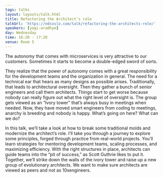 ```yaml
---
tags: talks
layout: layouts/talk.html
title: Refactoring the Architect’s role
talkUrl: 'https://ndcoslo.com/talk/refactoring-the-architects-role/'
speakers: [yogi-aradhye]
day: Wednesday
time: 16:20 - 17:20
venue: Room 5
---
```

The autonomy that comes with microservices is very attractive to our customers. Sometimes it starts to become a double-edged sword of sorts.

They realize that the power of autonomy comes with a great responsibility for the development teams and the organization in general. The need for a technical ear that hears as many designs as possible arises. Traditionally, that leads to architectural oversight. Then they gather a bunch of senior engineers and call them architects. Things start to get worse because nobody can really figure out what the right level of oversight is. The group gets viewed as an “Ivory tower” that’s always busy in meetings when needed. Now, they have moved smart engineers from coding to meetings, anarchy is breeding and nobody is happy. What’s going on here? What can we do?

In this talk, we’ll take a look at how to break some traditional molds and modernize the architect’s role. I’ll take you through a journey to explore some principles, forged through practice from real-world projects. You’ll learn strategies for mentoring development teams, scaling processes, and maximizing efficiency. With the right structures in place, architects can guide teams into the “pit of success,” as Scott Guthrie likes to put it. Together, we’ll strike down the walls of the ivory tower and raise up a new group of evolutionary architects. We want to make sure architects are viewed as peers and not as 10xengineers.
